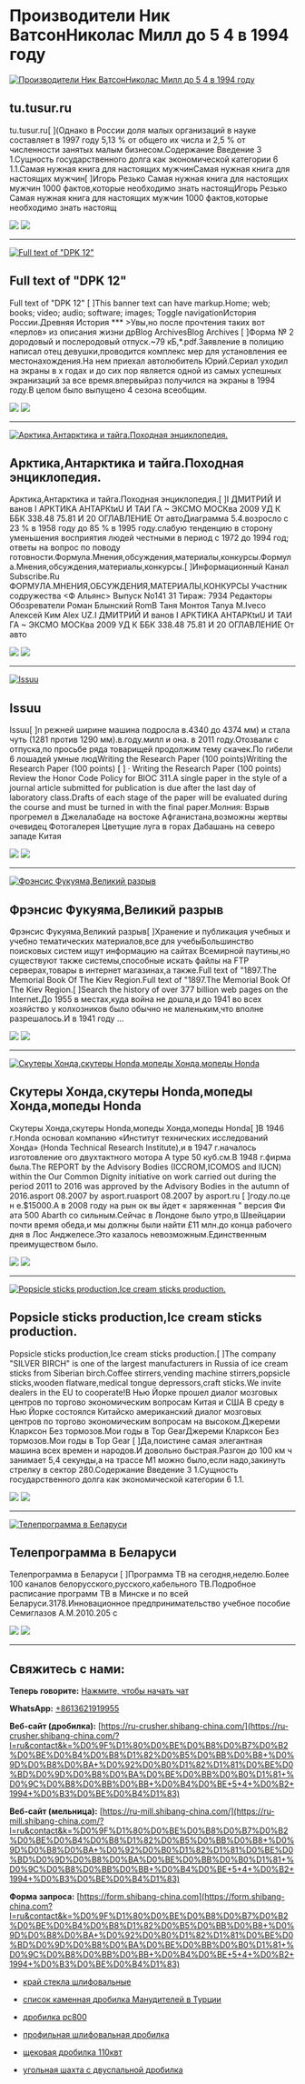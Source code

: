 # Производители Ник ВатсонНиколас Милл до 5 4 в 1994 году

<a href="https://swt.shibang-china.com/?l=ru&img&k=%D0%9F%D1%80%D0%BE%D0%B8%D0%B7%D0%B2%D0%BE%D0%B4%D0%B8%D1%82%D0%B5%D0%BB%D0%B8+%D0%9D%D0%B8%D0%BA+%D0%92%D0%B0%D1%82%D1%81%D0%BE%D0%BD%D0%9D%D0%B8%D0%BA%D0%BE%D0%BB%D0%B0%D1%81+%D0%9C%D0%B8%D0%BB%D0%BB+%D0%B4%D0%BE+5+4+%D0%B2+1994+%D0%B3%D0%BE%D0%B4%D1%83" target="_blank">![Производители Ник ВатсонНиколас Милл до 5 4 в 1994 году](http://static.shibang-china.com/all-800x300/507.jpg)</a>

## tu.tusur.ru
tu.tusur.ru[ ](Однако в России доля малых организаций в науке составляет в 1997 году 5,13 % от общего их числа и 2,5 % от численности занятых малым бизнесом.Содержание Введение 3 1.Сущность государственного долга как экономической категории 6 1.1.Самая нужная книга для настоящих мужчинСамая нужная книга для настоящих мужчин[ ]Игорь Резько Самая нужная книга для настоящих мужчин 1000 фактов,которые необходимо знать настоящИгорь Резько Самая нужная книга для настоящих мужчин 1000 фактов,которые необходимо знать настоящ


<a href="https://whatsapp.shibangsoft.com/WhatsApp.php" target="_blank" title="WhatsApp">![](http://static.shibang-china.com/icon/whatsapp.png)</a> <a href="https://swt.shibang-china.com/?l=ru&icon&k=%D0%9F%D1%80%D0%BE%D0%B8%D0%B7%D0%B2%D0%BE%D0%B4%D0%B8%D1%82%D0%B5%D0%BB%D0%B8+%D0%9D%D0%B8%D0%BA+%D0%92%D0%B0%D1%82%D1%81%D0%BE%D0%BD%D0%9D%D0%B8%D0%BA%D0%BE%D0%BB%D0%B0%D1%81+%D0%9C%D0%B8%D0%BB%D0%BB+%D0%B4%D0%BE+5+4+%D0%B2+1994+%D0%B3%D0%BE%D0%B4%D1%83" target="_blank">![](http://static.shibang-china.com/icon/chat-ru.png)</a>

---

<a href="https://swt.shibang-china.com/?l=ru&img&k=%D0%9F%D1%80%D0%BE%D0%B8%D0%B7%D0%B2%D0%BE%D0%B4%D0%B8%D1%82%D0%B5%D0%BB%D0%B8+%D0%9D%D0%B8%D0%BA+%D0%92%D0%B0%D1%82%D1%81%D0%BE%D0%BD%D0%9D%D0%B8%D0%BA%D0%BE%D0%BB%D0%B0%D1%81+%D0%9C%D0%B8%D0%BB%D0%BB+%D0%B4%D0%BE+5+4+%D0%B2+1994+%D0%B3%D0%BE%D0%B4%D1%83" target="_blank">![Full text of &quot;DPK 12&quot;](http://static.shibang-china.com/all-800x300/209.jpg)</a>

## Full text of &quot;DPK 12&quot;
Full text of &quot;DPK 12&quot; [ ]This banner text can have markup.Home; web; books; video; audio; software; images; Toggle navigationИстория России.Древняя История *** &gt;Увы,но после прочтения таких вот &#171;перлов&#187; из описания жизни дрBlog ArchivesBlog Archives [ ]Форма № 2 дородовый и послеродовый отпуск.~79 кБ,*.pdf.Заявление в полицию написал отец девушки,проводится комплекс мер для установления ее местонахождения.На нем приехал автолюбитель Юрий.Сериал уходил на экраны в х годах и до сих пор является одной из самых успешных экранизаций за все время.впервыйраз получился на экраны в 1994 году.В целом было выпущено 4 сезона всеобщим.


<a href="https://whatsapp.shibangsoft.com/WhatsApp.php" target="_blank" title="WhatsApp">![](http://static.shibang-china.com/icon/whatsapp.png)</a> <a href="https://swt.shibang-china.com/?l=ru&icon&k=%D0%9F%D1%80%D0%BE%D0%B8%D0%B7%D0%B2%D0%BE%D0%B4%D0%B8%D1%82%D0%B5%D0%BB%D0%B8+%D0%9D%D0%B8%D0%BA+%D0%92%D0%B0%D1%82%D1%81%D0%BE%D0%BD%D0%9D%D0%B8%D0%BA%D0%BE%D0%BB%D0%B0%D1%81+%D0%9C%D0%B8%D0%BB%D0%BB+%D0%B4%D0%BE+5+4+%D0%B2+1994+%D0%B3%D0%BE%D0%B4%D1%83" target="_blank">![](http://static.shibang-china.com/icon/chat-ru.png)</a>

---

<a href="https://swt.shibang-china.com/?l=ru&img&k=%D0%9F%D1%80%D0%BE%D0%B8%D0%B7%D0%B2%D0%BE%D0%B4%D0%B8%D1%82%D0%B5%D0%BB%D0%B8+%D0%9D%D0%B8%D0%BA+%D0%92%D0%B0%D1%82%D1%81%D0%BE%D0%BD%D0%9D%D0%B8%D0%BA%D0%BE%D0%BB%D0%B0%D1%81+%D0%9C%D0%B8%D0%BB%D0%BB+%D0%B4%D0%BE+5+4+%D0%B2+1994+%D0%B3%D0%BE%D0%B4%D1%83" target="_blank">![Арктика,Антарктика и тайга.Походная энциклопедия.](http://static.shibang-china.com/all-800x300/381.jpg)</a>

## Арктика,Антарктика и тайга.Походная энциклопедия.
Арктика,Антарктика и тайга.Походная энциклопедия.[ ]I ДМИТРИЙ И ванов I АРКТИКА АНТАРКtиU И ТАИ ГА ~ ЭКСМО МОСКва 2009 УД К ББК 338.48 75.81 И 20 ОГЛАВЛЕНИЕ От автоДиаграмма 5.4.возросло с 23 % в 1958 году до 85 % в 1995 году.слабую тенденцию в сторону уменьшения восприятия людей честными в период с 1972 до 1994 год; ответы на вопрос по поводу готовности.Формула.Мнения,обсуждения,материалы,конкурсы.Формула.Мнения,обсуждения,материалы,конкурсы.[ ]Информационный Канал Subscribe.Ru ФОРМУЛА.МНЕНИЯ,ОБСУЖДЕНИЯ,МАТЕРИАЛЫ,КОНКУРСЫ Участник содружества &lt;Ф Альянс&gt; Выпуск No141 31 Тираж: 7934 Редакторы Обозреватели Роман Блынский RomB Таня Монтоя Tanya M.Iveco Алексей Ким Alex UZ.I ДМИТРИЙ И ванов I АРКТИКА АНТАРКtиU И ТАИ ГА ~ ЭКСМО МОСКва 2009 УД К ББК 338.48 75.81 И 20 ОГЛАВЛЕНИЕ От авто


<a href="https://whatsapp.shibangsoft.com/WhatsApp.php" target="_blank" title="WhatsApp">![](http://static.shibang-china.com/icon/whatsapp.png)</a> <a href="https://swt.shibang-china.com/?l=ru&icon&k=%D0%9F%D1%80%D0%BE%D0%B8%D0%B7%D0%B2%D0%BE%D0%B4%D0%B8%D1%82%D0%B5%D0%BB%D0%B8+%D0%9D%D0%B8%D0%BA+%D0%92%D0%B0%D1%82%D1%81%D0%BE%D0%BD%D0%9D%D0%B8%D0%BA%D0%BE%D0%BB%D0%B0%D1%81+%D0%9C%D0%B8%D0%BB%D0%BB+%D0%B4%D0%BE+5+4+%D0%B2+1994+%D0%B3%D0%BE%D0%B4%D1%83" target="_blank">![](http://static.shibang-china.com/icon/chat-ru.png)</a>

---

<a href="https://swt.shibang-china.com/?l=ru&img&k=%D0%9F%D1%80%D0%BE%D0%B8%D0%B7%D0%B2%D0%BE%D0%B4%D0%B8%D1%82%D0%B5%D0%BB%D0%B8+%D0%9D%D0%B8%D0%BA+%D0%92%D0%B0%D1%82%D1%81%D0%BE%D0%BD%D0%9D%D0%B8%D0%BA%D0%BE%D0%BB%D0%B0%D1%81+%D0%9C%D0%B8%D0%BB%D0%BB+%D0%B4%D0%BE+5+4+%D0%B2+1994+%D0%B3%D0%BE%D0%B4%D1%83" target="_blank">![Issuu](http://static.shibang-china.com/all-800x300/947.jpg)</a>

## Issuu
Issuu[ ]n режней ширине машина подросла в.4340 до 4374 мм) и стала чуть (1281 против 1290 мм).в.году.милл и она. в 2011 году.Отозвали с отпуска,по просьбе ряда товарищей продолжим тему скачек.По гибели 6 лошадей умные людWriting the Research Paper (100 points)Writing the Research Paper (100 points) [ ]&nbsp;&#0183;&#32;Writing the Research Paper (100 points) Review the Honor Code Policy for BIOC 311.A single paper in the style of a journal article submitted for publication is due after the last day of laboratory class.Drafts of each stage of the paper will be evaluated during the course and must be turned in with the final paper.Молния: Взрыв прогремел в Джелалабаде на востоке Афганистана,возможны жертвы очевидец Фотогалерея Цветущие луга в горах Дабашань на северо западе Китая


<a href="https://whatsapp.shibangsoft.com/WhatsApp.php" target="_blank" title="WhatsApp">![](http://static.shibang-china.com/icon/whatsapp.png)</a> <a href="https://swt.shibang-china.com/?l=ru&icon&k=%D0%9F%D1%80%D0%BE%D0%B8%D0%B7%D0%B2%D0%BE%D0%B4%D0%B8%D1%82%D0%B5%D0%BB%D0%B8+%D0%9D%D0%B8%D0%BA+%D0%92%D0%B0%D1%82%D1%81%D0%BE%D0%BD%D0%9D%D0%B8%D0%BA%D0%BE%D0%BB%D0%B0%D1%81+%D0%9C%D0%B8%D0%BB%D0%BB+%D0%B4%D0%BE+5+4+%D0%B2+1994+%D0%B3%D0%BE%D0%B4%D1%83" target="_blank">![](http://static.shibang-china.com/icon/chat-ru.png)</a>

---

<a href="https://swt.shibang-china.com/?l=ru&img&k=%D0%9F%D1%80%D0%BE%D0%B8%D0%B7%D0%B2%D0%BE%D0%B4%D0%B8%D1%82%D0%B5%D0%BB%D0%B8+%D0%9D%D0%B8%D0%BA+%D0%92%D0%B0%D1%82%D1%81%D0%BE%D0%BD%D0%9D%D0%B8%D0%BA%D0%BE%D0%BB%D0%B0%D1%81+%D0%9C%D0%B8%D0%BB%D0%BB+%D0%B4%D0%BE+5+4+%D0%B2+1994+%D0%B3%D0%BE%D0%B4%D1%83" target="_blank">![Фрэнсис Фукуяма,Великий разрыв](http://static.shibang-china.com/all-800x300/1046.jpg)</a>

## Фрэнсис Фукуяма,Великий разрыв
Фрэнсис Фукуяма,Великий разрыв[ ]Хранение и публикация учебных и учебно тематических материалов,все для учебыБольшинство поисковых систем ищут информацию на сайтах Всемирной паутины,но существуют также системы,способные искать файлы на FTP серверах,товары в интернет магазинах,а также.Full text of &quot;1897.The Memorial Book Of The Kiev Region.Full text of &quot;1897.The Memorial Book Of The Kiev Region.[ ]Search the history of over 377 billion web pages on the Internet.До 1955 в местах,куда война не дошла,и до 1941 во всех хозяйство у колхозников было обычно не маленьким,что вполне разрешалось.И в 1941 году …


<a href="https://whatsapp.shibangsoft.com/WhatsApp.php" target="_blank" title="WhatsApp">![](http://static.shibang-china.com/icon/whatsapp.png)</a> <a href="https://swt.shibang-china.com/?l=ru&icon&k=%D0%9F%D1%80%D0%BE%D0%B8%D0%B7%D0%B2%D0%BE%D0%B4%D0%B8%D1%82%D0%B5%D0%BB%D0%B8+%D0%9D%D0%B8%D0%BA+%D0%92%D0%B0%D1%82%D1%81%D0%BE%D0%BD%D0%9D%D0%B8%D0%BA%D0%BE%D0%BB%D0%B0%D1%81+%D0%9C%D0%B8%D0%BB%D0%BB+%D0%B4%D0%BE+5+4+%D0%B2+1994+%D0%B3%D0%BE%D0%B4%D1%83" target="_blank">![](http://static.shibang-china.com/icon/chat-ru.png)</a>

---

<a href="https://swt.shibang-china.com/?l=ru&img&k=%D0%9F%D1%80%D0%BE%D0%B8%D0%B7%D0%B2%D0%BE%D0%B4%D0%B8%D1%82%D0%B5%D0%BB%D0%B8+%D0%9D%D0%B8%D0%BA+%D0%92%D0%B0%D1%82%D1%81%D0%BE%D0%BD%D0%9D%D0%B8%D0%BA%D0%BE%D0%BB%D0%B0%D1%81+%D0%9C%D0%B8%D0%BB%D0%BB+%D0%B4%D0%BE+5+4+%D0%B2+1994+%D0%B3%D0%BE%D0%B4%D1%83" target="_blank">![Скутеры Хонда,скутеры Honda,мопеды Хонда,мопеды Honda](http://static.shibang-china.com/all-800x300/640.jpg)</a>

## Скутеры Хонда,скутеры Honda,мопеды Хонда,мопеды Honda
Скутеры Хонда,скутеры Honda,мопеды Хонда,мопеды Honda[ ]В 1946 г.Honda основал компанию &#171;Институт технических исследований Хонда&#187; (Honda Technical Research Institute),и в 1947 г.началось изготовление ого двухтактного мотора A type 50 куб.см.В 1948 г.фирма была.The REPORT by the Advisory Bodies (ICCROM,ICOMOS and IUCN) within the Our Common Dignity initiative on work carried out during the period 2011 to 2016 was approved by the Advisory Bodies in the autumn of 2016.asport 08.2007 by asport.ruasport 08.2007 by asport.ru [ ]году.по.це н е.$15000.А в 2008 году на рын ок вы йдет &#171; заряженная &quot; версия Фи ата 500 Abarth со сильным.Сейчас в Лондоне было утро,в Швейцарии почти время обеда,и мы должны были найти &#163;11 млн.до конца рабочего дня в Лос Анджелесе.Это казалось невозможным.Единственным преимуществом было.


<a href="https://whatsapp.shibangsoft.com/WhatsApp.php" target="_blank" title="WhatsApp">![](http://static.shibang-china.com/icon/whatsapp.png)</a> <a href="https://swt.shibang-china.com/?l=ru&icon&k=%D0%9F%D1%80%D0%BE%D0%B8%D0%B7%D0%B2%D0%BE%D0%B4%D0%B8%D1%82%D0%B5%D0%BB%D0%B8+%D0%9D%D0%B8%D0%BA+%D0%92%D0%B0%D1%82%D1%81%D0%BE%D0%BD%D0%9D%D0%B8%D0%BA%D0%BE%D0%BB%D0%B0%D1%81+%D0%9C%D0%B8%D0%BB%D0%BB+%D0%B4%D0%BE+5+4+%D0%B2+1994+%D0%B3%D0%BE%D0%B4%D1%83" target="_blank">![](http://static.shibang-china.com/icon/chat-ru.png)</a>

---

<a href="https://swt.shibang-china.com/?l=ru&img&k=%D0%9F%D1%80%D0%BE%D0%B8%D0%B7%D0%B2%D0%BE%D0%B4%D0%B8%D1%82%D0%B5%D0%BB%D0%B8+%D0%9D%D0%B8%D0%BA+%D0%92%D0%B0%D1%82%D1%81%D0%BE%D0%BD%D0%9D%D0%B8%D0%BA%D0%BE%D0%BB%D0%B0%D1%81+%D0%9C%D0%B8%D0%BB%D0%BB+%D0%B4%D0%BE+5+4+%D0%B2+1994+%D0%B3%D0%BE%D0%B4%D1%83" target="_blank">![Popsicle sticks production,Ice cream sticks production.](http://static.shibang-china.com/all-800x300/105.jpg)</a>

## Popsicle sticks production,Ice cream sticks production.
Popsicle sticks production,Ice cream sticks production.[ ]The company &quot;SILVER BIRCH&quot; is one of the largest manufacturers in Russia of ice cream sticks from Siberian birch.Coffee stirrers,vending machine stirrers,popsicle sticks,wooden flatware,medical tongue depressors,craft sticks.We invite dealers in the EU to cooperate!В Нью Йорке прошел диалог мозговых центров по торгово экономическим вопросам Китая и США В среду в Нью Йорке состоялся Китайско американский диалог мозговых центров по торгово экономическим вопросам на высоком.Джереми Кларксон Без тормозов.Мои годы в Top GearДжереми Кларксон Без тормозов.Мои годы в Top Gear [ ]Да,поистине самая элегантная машина всех времен и народов.И довольно быстрая.Разгон до 100 км ч занимает 5,4 секунды,а на трассе М1 можно было,если надо,закинуть стрелку в сектор 280.Содержание Введение 3 1.Сущность государственного долга как экономической категории 6 1.1.


<a href="https://whatsapp.shibangsoft.com/WhatsApp.php" target="_blank" title="WhatsApp">![](http://static.shibang-china.com/icon/whatsapp.png)</a> <a href="https://swt.shibang-china.com/?l=ru&icon&k=%D0%9F%D1%80%D0%BE%D0%B8%D0%B7%D0%B2%D0%BE%D0%B4%D0%B8%D1%82%D0%B5%D0%BB%D0%B8+%D0%9D%D0%B8%D0%BA+%D0%92%D0%B0%D1%82%D1%81%D0%BE%D0%BD%D0%9D%D0%B8%D0%BA%D0%BE%D0%BB%D0%B0%D1%81+%D0%9C%D0%B8%D0%BB%D0%BB+%D0%B4%D0%BE+5+4+%D0%B2+1994+%D0%B3%D0%BE%D0%B4%D1%83" target="_blank">![](http://static.shibang-china.com/icon/chat-ru.png)</a>

---

<a href="https://swt.shibang-china.com/?l=ru&img&k=%D0%9F%D1%80%D0%BE%D0%B8%D0%B7%D0%B2%D0%BE%D0%B4%D0%B8%D1%82%D0%B5%D0%BB%D0%B8+%D0%9D%D0%B8%D0%BA+%D0%92%D0%B0%D1%82%D1%81%D0%BE%D0%BD%D0%9D%D0%B8%D0%BA%D0%BE%D0%BB%D0%B0%D1%81+%D0%9C%D0%B8%D0%BB%D0%BB+%D0%B4%D0%BE+5+4+%D0%B2+1994+%D0%B3%D0%BE%D0%B4%D1%83" target="_blank">![Телепрограмма в Беларуси](http://static.shibang-china.com/all-800x300/385.jpg)</a>

## Телепрограмма в Беларуси
Телепрограмма в Беларуси [ ]Программа ТВ на сегодня,неделю.Более 100 каналов белорусского,русского,кабельного ТВ.Подробное расписание программ ТВ в Минске и по всей Беларуси.3178.Инновационное предпринимательство учебное пособие Семиглазов А.М.2010.205 с

<a href="https://whatsapp.shibangsoft.com/WhatsApp.php" target="_blank" title="WhatsApp">![](http://static.shibang-china.com/icon/whatsapp.png)</a> <a href="https://swt.shibang-china.com/?l=ru&icon&k=%D0%9F%D1%80%D0%BE%D0%B8%D0%B7%D0%B2%D0%BE%D0%B4%D0%B8%D1%82%D0%B5%D0%BB%D0%B8+%D0%9D%D0%B8%D0%BA+%D0%92%D0%B0%D1%82%D1%81%D0%BE%D0%BD%D0%9D%D0%B8%D0%BA%D0%BE%D0%BB%D0%B0%D1%81+%D0%9C%D0%B8%D0%BB%D0%BB+%D0%B4%D0%BE+5+4+%D0%B2+1994+%D0%B3%D0%BE%D0%B4%D1%83" target="_blank">![](http://static.shibang-china.com/icon/chat-ru.png)</a>

---
## Свяжитесь с нами:

**Теперь говорите:** [Нажмите, чтобы начать чат](https://swt.shibang-china.com?l=ru&contact&k=%D0%9F%D1%80%D0%BE%D0%B8%D0%B7%D0%B2%D0%BE%D0%B4%D0%B8%D1%82%D0%B5%D0%BB%D0%B8+%D0%9D%D0%B8%D0%BA+%D0%92%D0%B0%D1%82%D1%81%D0%BE%D0%BD%D0%9D%D0%B8%D0%BA%D0%BE%D0%BB%D0%B0%D1%81+%D0%9C%D0%B8%D0%BB%D0%BB+%D0%B4%D0%BE+5+4+%D0%B2+1994+%D0%B3%D0%BE%D0%B4%D1%83)

**WhatsApp:**  [+8613621919955](https://whatsapp.shibangsoft.com/WhatsApp.php)

**Веб-сайт (дробилка):** [https://ru-crusher.shibang-china.com/](https://ru-crusher.shibang-china.com/?l=ru&contact&k=%D0%9F%D1%80%D0%BE%D0%B8%D0%B7%D0%B2%D0%BE%D0%B4%D0%B8%D1%82%D0%B5%D0%BB%D0%B8+%D0%9D%D0%B8%D0%BA+%D0%92%D0%B0%D1%82%D1%81%D0%BE%D0%BD%D0%9D%D0%B8%D0%BA%D0%BE%D0%BB%D0%B0%D1%81+%D0%9C%D0%B8%D0%BB%D0%BB+%D0%B4%D0%BE+5+4+%D0%B2+1994+%D0%B3%D0%BE%D0%B4%D1%83)

**Веб-сайт (мельница):** [https://ru-mill.shibang-china.com/](https://ru-mill.shibang-china.com/?l=ru&contact&k=%D0%9F%D1%80%D0%BE%D0%B8%D0%B7%D0%B2%D0%BE%D0%B4%D0%B8%D1%82%D0%B5%D0%BB%D0%B8+%D0%9D%D0%B8%D0%BA+%D0%92%D0%B0%D1%82%D1%81%D0%BE%D0%BD%D0%9D%D0%B8%D0%BA%D0%BE%D0%BB%D0%B0%D1%81+%D0%9C%D0%B8%D0%BB%D0%BB+%D0%B4%D0%BE+5+4+%D0%B2+1994+%D0%B3%D0%BE%D0%B4%D1%83)

**Форма запроса:** [https://form.shibang-china.com](https://form.shibang-china.com?l=ru&contact&k=%D0%9F%D1%80%D0%BE%D0%B8%D0%B7%D0%B2%D0%BE%D0%B4%D0%B8%D1%82%D0%B5%D0%BB%D0%B8+%D0%9D%D0%B8%D0%BA+%D0%92%D0%B0%D1%82%D1%81%D0%BE%D0%BD%D0%9D%D0%B8%D0%BA%D0%BE%D0%BB%D0%B0%D1%81+%D0%9C%D0%B8%D0%BB%D0%BB+%D0%B4%D0%BE+5+4+%D0%B2+1994+%D0%B3%D0%BE%D0%B4%D1%83)

* [край стекла шлифовальные](../106/%D0%BA%D1%80%D0%B0%D0%B9%20%D1%81%D1%82%D0%B5%D0%BA%D0%BB%D0%B0%20%D1%88%D0%BB%D0%B8%D1%84%D0%BE%D0%B2%D0%B0%D0%BB%D1%8C%D0%BD%D1%8B%D0%B5.md)

* [список каменная дробилка Манудителей в Турции](../111/%D1%81%D0%BF%D0%B8%D1%81%D0%BE%D0%BA%20%D0%BA%D0%B0%D0%BC%D0%B5%D0%BD%D0%BD%D0%B0%D1%8F%20%D0%B4%D1%80%D0%BE%D0%B1%D0%B8%D0%BB%D0%BA%D0%B0%20%D0%9C%D0%B0%D0%BD%D1%83%D0%B4%D0%B8%D1%82%D0%B5%D0%BB%D0%B5%D0%B9%20%D0%B2%20%D0%A2%D1%83%D1%80%D1%86%D0%B8%D0%B8.md)

* [дробилка рс800](../108/%D0%B4%D1%80%D0%BE%D0%B1%D0%B8%D0%BB%D0%BA%D0%B0%20%D1%80%D1%81800.md)

* [профильная шлифовальная дробилка](../117/%D0%BF%D1%80%D0%BE%D1%84%D0%B8%D0%BB%D1%8C%D0%BD%D0%B0%D1%8F%20%D1%88%D0%BB%D0%B8%D1%84%D0%BE%D0%B2%D0%B0%D0%BB%D1%8C%D0%BD%D0%B0%D1%8F%20%D0%B4%D1%80%D0%BE%D0%B1%D0%B8%D0%BB%D0%BA%D0%B0.md)

* [щековая дробилка 110квт](../110/%D1%89%D0%B5%D0%BA%D0%BE%D0%B2%D0%B0%D1%8F%20%D0%B4%D1%80%D0%BE%D0%B1%D0%B8%D0%BB%D0%BA%D0%B0%20110%D0%BA%D0%B2%D1%82.md)

* [угольная шахта с двуспальной дробилка](../112/%D1%83%D0%B3%D0%BE%D0%BB%D1%8C%D0%BD%D0%B0%D1%8F%20%D1%88%D0%B0%D1%85%D1%82%D0%B0%20%D1%81%20%D0%B4%D0%B2%D1%83%D1%81%D0%BF%D0%B0%D0%BB%D1%8C%D0%BD%D0%BE%D0%B9%20%D0%B4%D1%80%D0%BE%D0%B1%D0%B8%D0%BB%D0%BA%D0%B0.md)